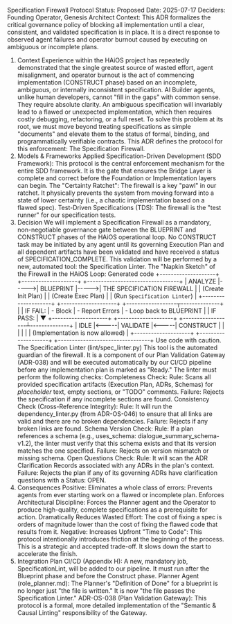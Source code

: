  Specification Firewall Protocol
Status: Proposed
Date: 2025-07-17
Deciders: Founding Operator, Genesis Architect
Context: This ADR formalizes the critical governance policy of blocking all implementation until a clear, consistent, and validated specification is in place. It is a direct response to observed agent failures and operator burnout caused by executing on ambiguous or incomplete plans.
1. Context
Experience within the HAiOS project has repeatedly demonstrated that the single greatest source of wasted effort, agent misalignment, and operator burnout is the act of commencing implementation (CONSTRUCT phase) based on an incomplete, ambiguous, or internally inconsistent specification.
AI Builder agents, unlike human developers, cannot "fill in the gaps" with common sense. They require absolute clarity. An ambiguous specification will invariably lead to a flawed or unexpected implementation, which then requires costly debugging, refactoring, or a full reset.
To solve this problem at its root, we must move beyond treating specifications as simple "documents" and elevate them to the status of formal, binding, and programmatically verifiable contracts. This ADR defines the protocol for this enforcement: The Specification Firewall.
2. Models & Frameworks Applied
Specification-Driven Development (SDD Framework): This protocol is the central enforcement mechanism for the entire SDD framework. It is the gate that ensures the Bridge Layer is complete and correct before the Foundation or Implementation layers can begin.
The "Certainty Ratchet": The firewall is a key "pawl" in our ratchet. It physically prevents the system from moving forward into a state of lower certainty (i.e., a chaotic implementation based on a flawed spec).
Test-Driven Specifications (TDS): The firewall is the "test runner" for our specification tests.
3. Decision
We will implement a Specification Firewall as a mandatory, non-negotiable governance gate between the BLUEPRINT and CONSTRUCT phases of the HAiOS operational loop.
No CONSTRUCT task may be initiated by any agent until its governing Execution Plan and all dependent artifacts have been validated and have received a status of SPECIFICATION_COMPLETE.
This validation will be performed by a new, automated tool: the Specification Linter.
The "Napkin Sketch" of the Firewall in the HAiOS Loop:
Generated code
+--------------------+      +--------------------+      +---------------------------------+
|      ANALYZE       |----->|      BLUEPRINT     |----->|   THE SPECIFICATION FIREWALL    |
| (Create Init Plan) |      | (Create Exec Plan) |      | (Run `Specification Linter`)    |
+--------------------+      +--------------------+      +------------------┬--------------+
                                                                          |
                                                                          | IF FAIL:
                                                                          | - Block
                                                                          | - Report Errors
                                                                          | - Loop back to BLUEPRINT
                                                                          |
                                                                          | IF PASS:
                                                                          |
                                                                          ▼
+--------------------+      +--------------------+      +------------------┴--------------+
|        IDLE        |<-----|       VALIDATE     |<-----|           CONSTRUCT             |
|                    |      |                    |      | (Implementation is now allowed) |
+--------------------+      +--------------------+      +---------------------------------+
Use code with caution.
The Specification Linter (lint/spec_linter.py)
This tool is the automated guardian of the firewall. It is a component of our Plan Validation Gateway (ADR-038) and will be executed automatically by our CI/CD pipeline before any implementation plan is marked as "Ready."
The linter must perform the following checks:
Completeness Check:
Rule: Scans all provided specification artifacts (Execution Plan, ADRs, Schemas) for _placeholder_ text, empty sections, or "TODO" comments.
Failure: Rejects the specification if any incomplete sections are found.
Consistency Check (Cross-Reference Integrity):
Rule: It will run the dependency_linter.py (from ADR-OS-046) to ensure that all links are valid and there are no broken dependencies.
Failure: Rejects if any broken links are found.
Schema Version Check:
Rule: If a plan references a schema (e.g., uses_schema: dialogue_summary_schema-v1.2), the linter must verify that this schema exists and that its version matches the one specified.
Failure: Rejects on version mismatch or missing schema.
Open Questions Check:
Rule: It will scan the ADR Clarification Records associated with any ADRs in the plan's context.
Failure: Rejects the plan if any of its governing ADRs have clarification questions with a Status: OPEN.
4. Consequences
Positive:
Eliminates a whole class of errors: Prevents agents from ever starting work on a flawed or incomplete plan.
Enforces Architectural Discipline: Forces the Planner agent and the Operator to produce high-quality, complete specifications as a prerequisite for action.
Dramatically Reduces Wasted Effort: The cost of fixing a spec is orders of magnitude lower than the cost of fixing the flawed code that results from it.
Negative:
Increases Upfront "Time to Code": This protocol intentionally introduces friction at the beginning of the process. This is a strategic and accepted trade-off. It slows down the start to accelerate the finish.
5. Integration Plan
CI/CD (Appendix H): A new, mandatory job, SpecificationLint, will be added to our pipeline. It must run after the Blueprint phase and before the Construct phase.
Planner Agent (role_planner.md): The Planner's "Definition of Done" for a blueprint is no longer just "the file is written." It is now "the file passes the Specification Linter."
ADR-OS-038 (Plan Validation Gateway): This protocol is a formal, more detailed implementation of the "Semantic & Causal Linting" responsibility of the Gateway.